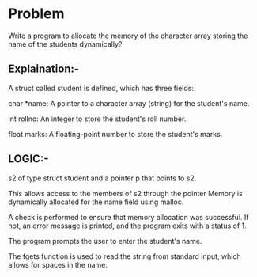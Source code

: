 # Problem
Write a program to allocate the memory of  the character  array storing the name of the students dynamically?

## Explaination:-
A struct called student is defined, which has three fields:

char *name: A pointer to a character array (string) for the student's name.

int rollno: An integer to store the student's roll number.

float marks: A floating-point number to store the student's marks.

## LOGIC:-
s2 of type struct student and a pointer p that points to s2.

This allows access to the members of s2 through the pointer Memory is dynamically allocated for the name field using malloc.

A check is performed to ensure that memory allocation was successful. If not, an error message is printed, and the program exits with a status of 1.

The program prompts the user to enter the student's name.

 The fgets function is used to read the string from standard input, which allows for spaces in the name.